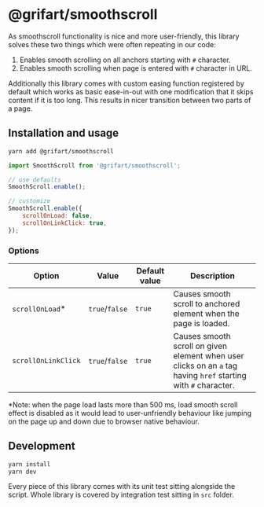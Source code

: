 # @grifart/smoothscroll

As smoothscroll functionality is nice and more user-friendly, this library solves these two things which were often repeating in our code:

1. Enables smooth scrolling on all anchors starting with `#` character.
2. Enables smooth scrolling when page is entered with `#` character in URL.

Additionally this library comes with custom easing function registered by default which works as basic ease-in-out with one modification that it skips content if it is too long. This results in nicer transition between two parts of a page.


## Installation and usage

```bash
yarn add @grifart/smoothscroll
```

```javascript
import SmoothScroll from '@grifart/smoothscroll';

// use defaults
SmoothScroll.enable();

// customize
SmoothScroll.enable({
	scrollOnLoad: false,
	scrollOnLinkClick: true,
});
```

### Options

| Option | Value | Default value | Description |
| --- | --- | --- | --- |
| `scrollOnLoad`\* | `true`/`false` | `true` | Causes smooth scroll to anchored element when the page is loaded.
| `scrollOnLinkClick` | `true`/`false` | `true` | Causes smooth scroll on given element when user clicks on an `a` tag having `href` starting with `#` character.

\*Note: when the page load lasts more than 500 ms, load smooth scroll effect is disabled as it would lead to user-unfriendly behaviour like jumping on the page up and down due to browser native behaviour.


## Development

```bash
yarn install
yarn dev
```

Every piece of this library comes with its unit test sitting alongside the script. Whole library is covered by integration test sitting in `src` folder.
